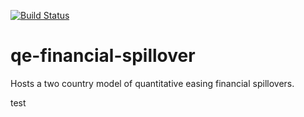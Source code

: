 [![Build Status](https://travis-ci.org/joerischasfoort/qe-financial-spillover.svg?branch=master)](https://travis-ci.org/joerischasfoort/qe-financial-spillover)

# qe-financial-spillover
Hosts a two country model of quantitative easing financial spillovers.

test